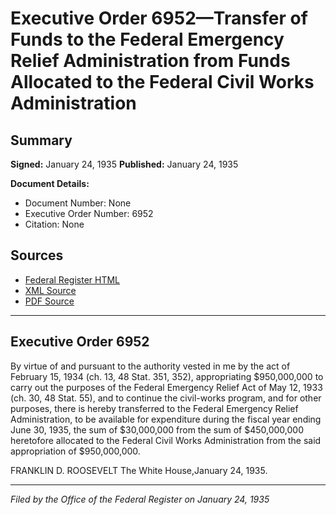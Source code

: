# Executive Order 6952—Transfer of Funds to the Federal Emergency Relief Administration from Funds Allocated to the Federal Civil Works Administration

## Summary

**Signed:** January 24, 1935
**Published:** January 24, 1935

**Document Details:**
- Document Number: None
- Executive Order Number: 6952
- Citation: None

## Sources
- [Federal Register HTML](https://www.presidency.ucsb.edu/documents/executive-order-6952-transfer-funds-the-federal-emergency-relief-administration-from-funds)
- [XML Source](None)
- [PDF Source](None)

---

## Executive Order 6952

By virtue of and pursuant to the authority vested in me by the act of February 15, 1934 (ch. 13, 48 Stat. 351, 352), appropriating $950,000,000 to carry out the purposes of the Federal Emergency Relief Act of May 12, 1933 (ch. 30, 48 Stat. 55), and to continue the civil-works program, and for other purposes, there is hereby transferred to the Federal Emergency Relief Administration, to be available for expenditure during the fiscal year ending June 30, 1935, the sum of $30,000,000 from the sum of $450,000,000 heretofore allocated to the Federal Civil Works Administration from the said appropriation of $950,000,000.

FRANKLIN D. ROOSEVELT
The White House,January 24, 1935.

---

*Filed by the Office of the Federal Register on January 24, 1935*
